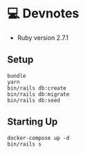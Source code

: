 # 💻 Devnotes

* Ruby version 2.7.1

## Setup

```sh-session
bundle
yarn
bin/rails db:create
bin/rails db:migrate
bin/rails db:seed
```

## Starting Up

```sh-session
docker-compose up -d
bin/rails s
```
